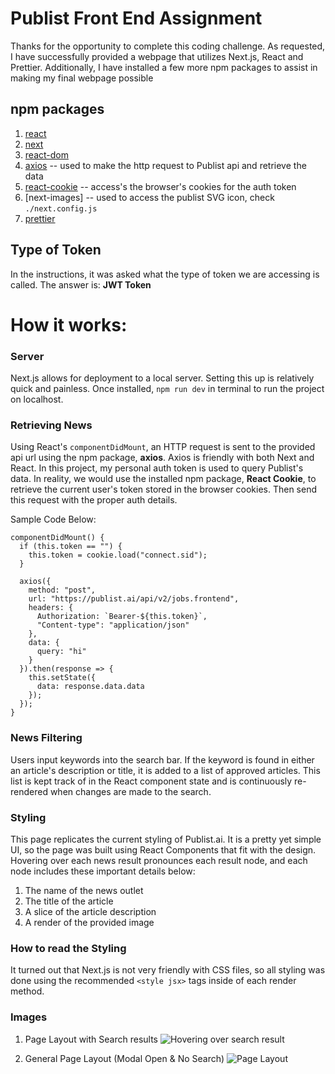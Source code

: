 # Publist Front End Assignment
Thanks for the opportunity to complete this coding challenge. As requested, I have successfully provided a webpage that utilizes Next.js, React and Prettier.
Additionally, I have installed a few more npm packages to assist in making my final webpage possible

## npm packages
1. [react](https://www.npmjs.com/package/react)
2. [next](https://www.npmjs.com/package/next)
3. [react-dom](https://www.npmjs.com/package/react-dom)
4. [axios](https://www.npmjs.com/package/axios) -- used to make the http request to Publist api and retrieve the data
5. [react-cookie](https://www.npmjs.com/package/react-cookie) -- access's the browser's cookies for the auth token
6. [next-images] -- used to access the publist SVG icon, check ```./next.config.js```
7. [prettier](https://www.npmjs.com/package/prettier)

## Type of Token
In the instructions, it was asked what the type of token we are accessing is called. The answer is: **JWT Token**

# How it works:

### Server

Next.js allows for deployment to a local server. Setting this up is relatively quick and painless. Once installed, ```npm run dev``` in terminal to run the project on localhost.

### Retrieving News

Using React's ```componentDidMount```, an HTTP request is sent to the provided api url using the npm package, **axios**. Axios is friendly with both Next and React. In this project, my personal auth token is used to query Publist's data. In reality, we would use the installed npm package, **React Cookie**, to retrieve the current user's token stored in the browser cookies. Then send this request with the proper auth details.

Sample Code Below:

```
componentDidMount() {
  if (this.token == "") {
    this.token = cookie.load("connect.sid");
  }

  axios({
    method: "post",
    url: "https://publist.ai/api/v2/jobs.frontend",
    headers: {
      Authorization: `Bearer-${this.token}`,
      "Content-type": "application/json"
    },
    data: {
      query: "hi"
    }
  }).then(response => {
    this.setState({
      data: response.data.data
    });
  });
}
```


### News Filtering

Users input keywords into the search bar. If the keyword is found in either an article's description or title, it is added to a list of approved articles. This list is kept track of in the React component state and is continuously re-rendered when changes are made to the search.

### Styling

This page replicates the current styling of Publist.ai. It is a pretty yet simple UI, so the page was built using React Components that fit with the design. Hovering over each news result pronounces each result node, and each node includes these important details below:
1. The name of the news outlet
2. The title of the article
3. A slice of the article description
4. A render of the provided image

### How to read the Styling

It turned out that Next.js is not very friendly with CSS files, so all styling was done using the recommended ```<style jsx>``` tags inside of each render method.

### Images
1. Page Layout with Search results
![Hovering over search result](https://i.imgur.com/eAzmuka.png)

2. General Page Layout (Modal Open & No Search)
![Page Layout](https://i.imgur.com/7y3BhJK.png)
